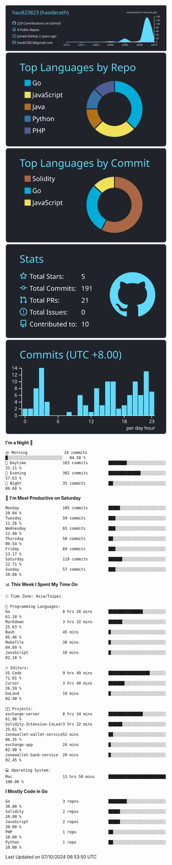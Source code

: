 [![](https://raw.githubusercontent.com/hau823823/hau823823/master/profile-summary-card-output/react/0-profile-details.svg)](https://github.com/vn7n24fzkq/github-profile-summary-cards)
[![](https://raw.githubusercontent.com/hau823823/hau823823/master/profile-summary-card-output/react/1-repos-per-language.svg)](https://github.com/vn7n24fzkq/github-profile-summary-cards) [![](https://raw.githubusercontent.com/hau823823/hau823823/master/profile-summary-card-output/react/2-most-commit-language.svg)](https://github.com/vn7n24fzkq/github-profile-summary-cards)
[![](https://raw.githubusercontent.com/hau823823/hau823823/master/profile-summary-card-output/react/3-stats.svg)](https://github.com/vn7n24fzkq/github-profile-summary-cards) [![](https://raw.githubusercontent.com/hau823823/hau823823/master/profile-summary-card-output/react/4-productive-time.svg)](https://github.com/vn7n24fzkq/github-profile-summary-cards)

<!--START_SECTION:waka-->
**I'm a Night 🦉** 

```text
🌞 Morning                24 commits          █░░░░░░░░░░░░░░░░░░░░░░░░   04.58 % 
🌆 Daytime                163 commits         ████████░░░░░░░░░░░░░░░░░   31.11 % 
🌃 Evening                302 commits         ██████████████░░░░░░░░░░░   57.63 % 
🌙 Night                  35 commits          ██░░░░░░░░░░░░░░░░░░░░░░░   06.68 % 
```
📅 **I'm Most Productive on Saturday** 

```text
Monday                   105 commits         █████░░░░░░░░░░░░░░░░░░░░   20.04 % 
Tuesday                  59 commits          ███░░░░░░░░░░░░░░░░░░░░░░   11.26 % 
Wednesday                65 commits          ███░░░░░░░░░░░░░░░░░░░░░░   12.40 % 
Thursday                 50 commits          ██░░░░░░░░░░░░░░░░░░░░░░░   09.54 % 
Friday                   69 commits          ███░░░░░░░░░░░░░░░░░░░░░░   13.17 % 
Saturday                 119 commits         ██████░░░░░░░░░░░░░░░░░░░   22.71 % 
Sunday                   57 commits          ███░░░░░░░░░░░░░░░░░░░░░░   10.88 % 
```


📊 **This Week I Spent My Time On** 

```text
🕑︎ Time Zone: Asia/Taipei

💬 Programming Languages: 
Go                       8 hrs 28 mins       ███████████████░░░░░░░░░░   61.18 % 
Markdown                 3 hrs 32 mins       ██████░░░░░░░░░░░░░░░░░░░   25.63 % 
Bash                     45 mins             █░░░░░░░░░░░░░░░░░░░░░░░░   05.46 % 
Makefile                 38 mins             █░░░░░░░░░░░░░░░░░░░░░░░░   04.69 % 
JavaScript               18 mins             █░░░░░░░░░░░░░░░░░░░░░░░░   02.18 % 

🔥 Editors: 
VS Code                  9 hrs 49 mins       ██████████████████░░░░░░░   71.01 % 
Cursor                   3 hrs 40 mins       ███████░░░░░░░░░░░░░░░░░░   26.59 % 
GoLand                   19 mins             █░░░░░░░░░░░░░░░░░░░░░░░░   02.40 % 

🐱‍💻 Projects: 
exchange-server          8 hrs 34 mins       ███████████████░░░░░░░░░░   61.96 % 
Solidity-Intensive-CoLear3 hrs 32 mins       ██████░░░░░░░░░░░░░░░░░░░   25.61 % 
zonewallet-wallet-service52 mins             ██░░░░░░░░░░░░░░░░░░░░░░░   06.35 % 
exchange-app             24 mins             █░░░░░░░░░░░░░░░░░░░░░░░░   02.90 % 
zonewallet-bank-service  20 mins             █░░░░░░░░░░░░░░░░░░░░░░░░   02.45 % 

💻 Operating System: 
Mac                      13 hrs 50 mins      █████████████████████████   100.00 % 
```

**I Mostly Code in Go** 

```text
Go                       3 repos             ████████░░░░░░░░░░░░░░░░░   30.00 % 
Solidity                 2 repos             █████░░░░░░░░░░░░░░░░░░░░   20.00 % 
JavaScript               2 repos             █████░░░░░░░░░░░░░░░░░░░░   20.00 % 
PHP                      1 repo              ██░░░░░░░░░░░░░░░░░░░░░░░   10.00 % 
Python                   1 repo              ██░░░░░░░░░░░░░░░░░░░░░░░   10.00 % 
```




 Last Updated on 07/10/2024 06:53:50 UTC
<!--END_SECTION:waka-->
